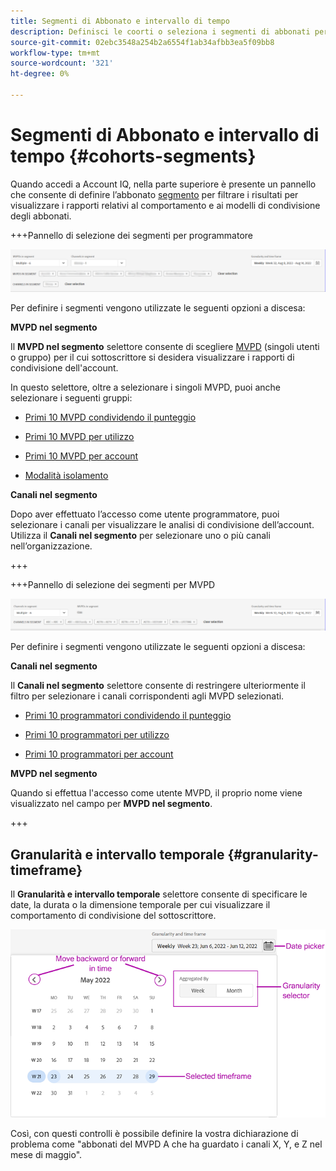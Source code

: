 ```yaml
---
title: Segmenti di Abbonato e intervallo di tempo
description: Definisci le coorti o seleziona i segmenti di abbonati per misurare le possibilità e i pattern di condivisione dell’account da parte dei tuoi visualizzatori di canale, per utilizzare strumenti grafici e rapporti in Account IQ.
source-git-commit: 02ebc3548a254b2a6554f1ab34afbb3ea5f09bb8
workflow-type: tm+mt
source-wordcount: '321'
ht-degree: 0%

---
```



# Segmenti di Abbonato e intervallo di tempo {#cohorts-segments}

Quando accedi a Account IQ, nella parte superiore è presente un pannello che consente di definire l’abbonato [segmento](/help/AccountIQ/product-concepts.md#segment-segmet-def) per filtrare i risultati per visualizzare i rapporti relativi al comportamento e ai modelli di condivisione degli abbonati.

<!--![](assets/segment-timeframe-panel.png)-->

+++Pannello di selezione dei segmenti per programmatore

![](assets/segment-panel-programmer.png)

<!--![](assets/filter-panel.png)-->

Per definire i segmenti vengono utilizzate le seguenti opzioni a discesa:

**MVPD nel segmento**

Il **MVPD nel segmento** selettore consente di scegliere [MVPD](/help/AccountIQ/product-concepts.md#mvpd-def) (singoli utenti o gruppo) per il cui sottoscrittore si desidera visualizzare i rapporti di condivisione dell&#39;account.

In questo selettore, oltre a selezionare i singoli MVPD, puoi anche selezionare i seguenti gruppi:

* [Primi 10 MVPD condividendo il punteggio](/help/AccountIQ/product-concepts.md#top-mvpds-def)

* [Primi 10 MVPD per utilizzo](/help/AccountIQ/product-concepts.md#top-mvpds-def)

* [Primi 10 MVPD per account](/help/AccountIQ/product-concepts.md#top-mvpds-def)

* [Modalità isolamento](/help/AccountIQ/isolation-mode.md)

**Canali nel segmento**

Dopo aver effettuato l’accesso come utente programmatore, puoi selezionare i canali per visualizzare le analisi di condivisione dell’account. Utilizza il **Canali nel segmento** per selezionare uno o più canali nell’organizzazione.

+++

+++Pannello di selezione dei segmenti per MVPD

![](assets/segment-panel-mvpd.png)

Per definire i segmenti vengono utilizzate le seguenti opzioni a discesa:

**Canali nel segmento**

Il **Canali nel segmento** selettore consente di restringere ulteriormente il filtro per selezionare i canali corrispondenti agli MVPD selezionati.

* [Primi 10 programmatori condividendo il punteggio](/help/AccountIQ/product-concepts.md#top-mvpds-def)

* [Primi 10 programmatori per utilizzo](/help/AccountIQ/product-concepts.md#top-mvpds-def)

* [Primi 10 programmatori per account](/help/AccountIQ/product-concepts.md#top-mvpds-def)

**MVPD nel segmento**

Quando si effettua l&#39;accesso come utente MVPD, il proprio nome viene visualizzato nel campo per **MVPD nel segmento**.

+++




<!--For example, you can define your segment as the "subscribers of the MVPD A that watched the channels X, Y, and Z".-->



## Granularità e intervallo temporale {#granularity-timeframe}

Il **Granularità e intervallo temporale** selettore consente di specificare le date, la durata o la dimensione temporale per cui visualizzare il comportamento di condivisione del sottoscrittore.

![Granularità e arco temporale](assets/granularity-timeframe-weekwise.png)

Così, con questi controlli è possibile definire la vostra dichiarazione di problema come &quot;abbonati del MVPD A che ha guardato i canali X, Y, e Z nel mese di maggio&quot;.

